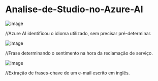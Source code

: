 # Analise-de-Studio-no-Azure-AI

![image](https://github.com/user-attachments/assets/bc644fff-304c-4a95-83cd-80171f9d199a)


//Azure AI identificou o idioma utilizado, sem precisar pré-determinar.


![image](https://github.com/user-attachments/assets/16bf0132-0ded-42a1-a628-990ac1c00b9c)

//Frase determinando o sentimento na hora da reclamação de serviço.

![image](https://github.com/user-attachments/assets/cf9e1525-8e75-46a7-bdd9-fd7fd4e30f04)


//Extração de frases-chave de um e-mail escrito em inglês.
